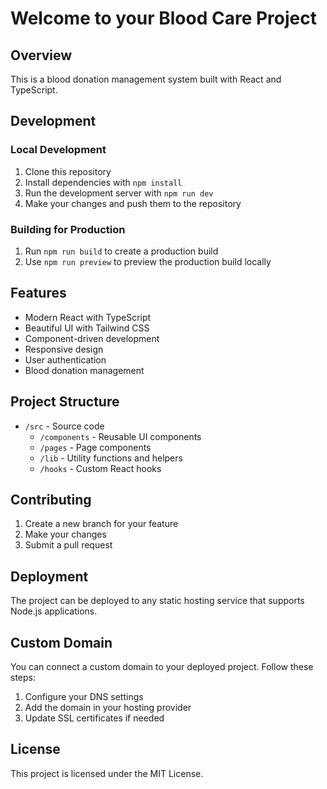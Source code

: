 # Welcome to your Blood Care Project

## Overview
This is a blood donation management system built with React and TypeScript.

## Development

### Local Development
1. Clone this repository
2. Install dependencies with `npm install`
3. Run the development server with `npm run dev`
4. Make your changes and push them to the repository

### Building for Production
1. Run `npm run build` to create a production build
2. Use `npm run preview` to preview the production build locally

## Features
- Modern React with TypeScript
- Beautiful UI with Tailwind CSS
- Component-driven development
- Responsive design
- User authentication
- Blood donation management

## Project Structure
- `/src` - Source code
  - `/components` - Reusable UI components
  - `/pages` - Page components
  - `/lib` - Utility functions and helpers
  - `/hooks` - Custom React hooks

## Contributing
1. Create a new branch for your feature
2. Make your changes
3. Submit a pull request

## Deployment
The project can be deployed to any static hosting service that supports Node.js applications.

## Custom Domain
You can connect a custom domain to your deployed project. Follow these steps:
1. Configure your DNS settings
2. Add the domain in your hosting provider
3. Update SSL certificates if needed

## License
This project is licensed under the MIT License.
